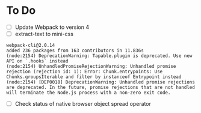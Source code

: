 # To Do

* [ ] Update Webpack to version 4
* [ ] extract-text to mini-css

```
webpack-cli@2.0.14
added 236 packages from 163 contributors in 11.836s
(node:2154) DeprecationWarning: Tapable.plugin is deprecated. Use new API on `.hooks` instead
(node:2154) UnhandledPromiseRejectionWarning: Unhandled promise rejection (rejection id: 1): Error: Chunk.entrypoints: Use Chunks.groupsIterable and filter by instanceof Entrypoint instead
(node:2154) [DEP0018] DeprecationWarning: Unhandled promise rejections are deprecated. In the future, promise rejections that are not handled will terminate the Node.js process with a non-zero exit code.
```

* [ ] Check status of native browser object spread operator
